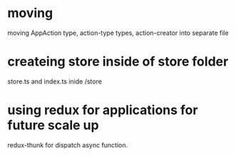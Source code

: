 # moving

moving AppAction type, action-type types, action-creator into separate file

# createing store inside of store folder

store.ts
and index.ts inide /store

# using redux for applications for future scale up

redux-thunk for dispatch async function.

#
